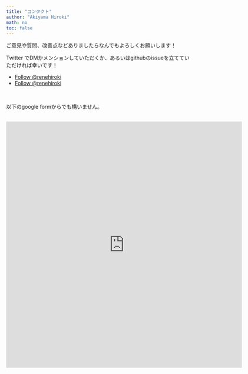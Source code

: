 ```yaml
---
title: "コンタクト"
author: "Akiyama Hiroki"
math: no
toc: false
---
```



ご意見や質問、改善点などありましたらなんでもよろしくお願いします！

Twitter でDMかメンションしていただくか、あるいはgithubのissueを立てていただければ幸いです！





<!-- Place this tag in your head or just before your close body tag. -->
<script async defer src="https://buttons.github.io/buttons.js"></script>

<ul>
<li>
<a href="https://twitter.com/renehiroki?ref_src=twsrc%5Etfw" class="twitter-follow-button" data-show-count="false">Follow @renehiroki</a><script async src="https://platform.twitter.com/widgets.js" charset="utf-8"></script>
</li>
<li>
<a class="github-button" href="https://github.com/renehiroki" data-color-scheme="no-preference: dark; light: dark; dark: light;" aria-label="Follow @renehiroki on GitHub">Follow @renehiroki</a>
</li>
</ul>

<br>

以下のgoogle formからでも構いません。

<br>

<iframe src="https://docs.google.com/forms/d/e/1FAIpQLSetA5EjYBDIbQ4yCBmxEaFiut0ezq6PdFp6yVVttaL-geGdNQ/viewform?embedded=true" width="640" height="670" frameborder="0" marginheight="0" marginwidth="0">読み込んでいます…</iframe>
